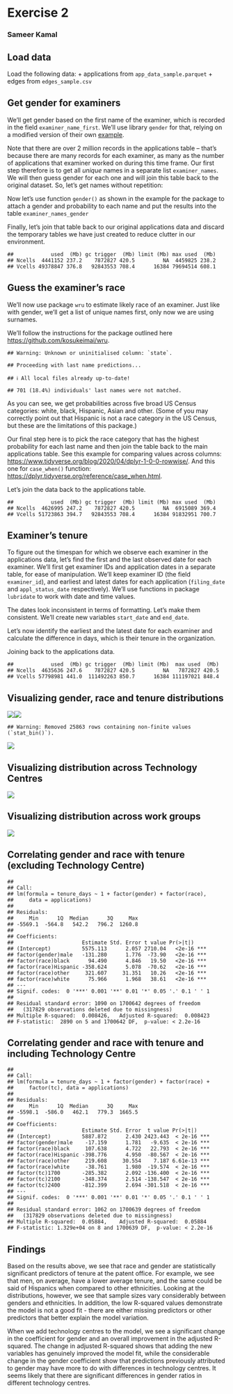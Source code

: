 Exercise 2
================

### Sameer Kamal

## Load data

Load the following data: + applications from `app_data_sample.parquet` +
edges from `edges_sample.csv`

## Get gender for examiners

We’ll get gender based on the first name of the examiner, which is
recorded in the field `examiner_name_first`. We’ll use library `gender`
for that, relying on a modified version of their own
[example](https://cran.r-project.org/web/packages/gender/vignettes/predicting-gender.html).

Note that there are over 2 million records in the applications table –
that’s because there are many records for each examiner, as many as the
number of applications that examiner worked on during this time frame.
Our first step therefore is to get all *unique* names in a separate list
`examiner_names`. We will then guess gender for each one and will join
this table back to the original dataset. So, let’s get names without
repetition:

Now let’s use function `gender()` as shown in the example for the
package to attach a gender and probability to each name and put the
results into the table `examiner_names_gender`

Finally, let’s join that table back to our original applications data
and discard the temporary tables we have just created to reduce clutter
in our environment.

    ##            used  (Mb) gc trigger  (Mb) limit (Mb) max used  (Mb)
    ## Ncells  4441152 237.2    7872827 420.5         NA  4459825 238.2
    ## Vcells 49378847 376.8   92843553 708.4      16384 79694514 608.1

## Guess the examiner’s race

We’ll now use package `wru` to estimate likely race of an examiner. Just
like with gender, we’ll get a list of unique names first, only now we
are using surnames.

We’ll follow the instructions for the package outlined here
<https://github.com/kosukeimai/wru>.

    ## Warning: Unknown or uninitialised column: `state`.

    ## Proceeding with last name predictions...

    ## ℹ All local files already up-to-date!

    ## 701 (18.4%) individuals' last names were not matched.

As you can see, we get probabilities across five broad US Census
categories: white, black, Hispanic, Asian and other. (Some of you may
correctly point out that Hispanic is not a race category in the US
Census, but these are the limitations of this package.)

Our final step here is to pick the race category that has the highest
probability for each last name and then join the table back to the main
applications table. See this example for comparing values across
columns: <https://www.tidyverse.org/blog/2020/04/dplyr-1-0-0-rowwise/>.
And this one for `case_when()` function:
<https://dplyr.tidyverse.org/reference/case_when.html>.

Let’s join the data back to the applications table.

    ##            used  (Mb) gc trigger  (Mb) limit (Mb) max used  (Mb)
    ## Ncells  4626995 247.2    7872827 420.5         NA  6915089 369.4
    ## Vcells 51723863 394.7   92843553 708.4      16384 91832951 700.7

## Examiner’s tenure

To figure out the timespan for which we observe each examiner in the
applications data, let’s find the first and the last observed date for
each examiner. We’ll first get examiner IDs and application dates in a
separate table, for ease of manipulation. We’ll keep examiner ID (the
field `examiner_id`), and earliest and latest dates for each application
(`filing_date` and `appl_status_date` respectively). We’ll use functions
in package `lubridate` to work with date and time values.

The dates look inconsistent in terms of formatting. Let’s make them
consistent. We’ll create new variables `start_date` and `end_date`.

Let’s now identify the earliest and the latest date for each examiner
and calculate the difference in days, which is their tenure in the
organization.

Joining back to the applications data.

    ##            used  (Mb) gc trigger  (Mb) limit (Mb)  max used  (Mb)
    ## Ncells  4635636 247.6    7872827 420.5         NA   7872827 420.5
    ## Vcells 57798981 441.0  111492263 850.7      16384 111197021 848.4

## Visualizing gender, race and tenure distributions

![](exercise2-SK_files/figure-gfm/plotting-1.png)<!-- -->![](exercise2-SK_files/figure-gfm/plotting-2.png)<!-- -->

    ## Warning: Removed 25863 rows containing non-finite values (`stat_bin()`).

![](exercise2-SK_files/figure-gfm/plotting-3.png)<!-- -->

## Visualizing distribution across Technology Centres

![](exercise2-SK_files/figure-gfm/plotting%202-1.png)<!-- -->

## Visualizing distribution across work groups

![](exercise2-SK_files/figure-gfm/plotting%203-1.png)<!-- -->

## Correlating gender and race with tenure (excluding Technology Centre)

    ## 
    ## Call:
    ## lm(formula = tenure_days ~ 1 + factor(gender) + factor(race), 
    ##     data = applications)
    ## 
    ## Residuals:
    ##     Min      1Q  Median      3Q     Max 
    ## -5569.1  -564.8   542.2   796.2  1260.8 
    ## 
    ## Coefficients:
    ##                      Estimate Std. Error t value Pr(>|t|)    
    ## (Intercept)          5575.113      2.057 2710.04   <2e-16 ***
    ## factor(gender)male   -131.280      1.776  -73.90   <2e-16 ***
    ## factor(race)black      94.490      4.846   19.50   <2e-16 ***
    ## factor(race)Hispanic -358.624      5.078  -70.62   <2e-16 ***
    ## factor(race)other     321.607     31.351   10.26   <2e-16 ***
    ## factor(race)white      75.966      1.968   38.61   <2e-16 ***
    ## ---
    ## Signif. codes:  0 '***' 0.001 '**' 0.01 '*' 0.05 '.' 0.1 ' ' 1
    ## 
    ## Residual standard error: 1090 on 1700642 degrees of freedom
    ##   (317829 observations deleted due to missingness)
    ## Multiple R-squared:  0.008426,   Adjusted R-squared:  0.008423 
    ## F-statistic:  2890 on 5 and 1700642 DF,  p-value: < 2.2e-16

## Correlating gender and race with tenure and including Technology Centre

    ## 
    ## Call:
    ## lm(formula = tenure_days ~ 1 + factor(gender) + factor(race) + 
    ##     factor(tc), data = applications)
    ## 
    ## Residuals:
    ##     Min      1Q  Median      3Q     Max 
    ## -5598.1  -586.0   462.1   779.3  1665.5 
    ## 
    ## Coefficients:
    ##                      Estimate Std. Error  t value Pr(>|t|)    
    ## (Intercept)          5887.872      2.430 2423.443  < 2e-16 ***
    ## factor(gender)male    -17.159      1.781   -9.635  < 2e-16 ***
    ## factor(race)black     107.638      4.722   22.793  < 2e-16 ***
    ## factor(race)Hispanic -398.776      4.950  -80.567  < 2e-16 ***
    ## factor(race)other     219.608     30.554    7.187 6.61e-13 ***
    ## factor(race)white     -38.761      1.980  -19.574  < 2e-16 ***
    ## factor(tc)1700       -285.382      2.092 -136.400  < 2e-16 ***
    ## factor(tc)2100       -348.374      2.514 -138.547  < 2e-16 ***
    ## factor(tc)2400       -812.399      2.694 -301.518  < 2e-16 ***
    ## ---
    ## Signif. codes:  0 '***' 0.001 '**' 0.01 '*' 0.05 '.' 0.1 ' ' 1
    ## 
    ## Residual standard error: 1062 on 1700639 degrees of freedom
    ##   (317829 observations deleted due to missingness)
    ## Multiple R-squared:  0.05884,    Adjusted R-squared:  0.05884 
    ## F-statistic: 1.329e+04 on 8 and 1700639 DF,  p-value: < 2.2e-16

## Findings

Based on the results above, we see that race and gender are
statistically significant predictors of tenure at the patent office. For
example, we see that men, on average, have a lower average tenure, and
the same could be said of Hispanics when compared to other ethnicities.
Looking at the distributions, however, we see that sample sizes vary
considerably between genders and ethnicities. In addition, the low
R-squared values demonstrate the model is not a good fit - there are
either missing predictors or other predictors that better explain the
model variation.

When we add technology centres to the model, we see a significant change
in the coefficient for gender and an overall improvement in the adjusted
R-squared. The change in adjusted R-squared shows that adding the new
variables has genuinely improved the model fit, while the considerable
change in the gender coefficient show that predictions previously
attributed to gender may have more to do with differences in technology
centres. It seems likely that there are significant differences in
gender ratios in different technology centres.
